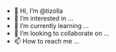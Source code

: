 - 👋 Hi, I’m @tizolla
- 👀 I’m interested in ...
- 🌱 I’m currently learning ...
- 💞️ I’m looking to collaborate on ...
- 📫 How to reach me ...

<!---
tizolla/tizolla is a ✨ special ✨ repository because its `README.md` (this file) appears on your GitHub profile.
You can click the Preview link to take a look at your changes.
--->
